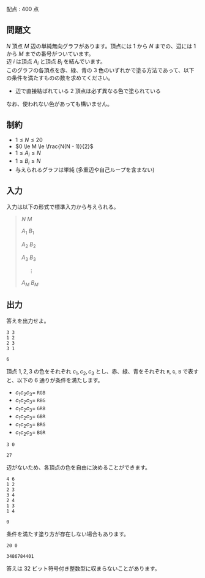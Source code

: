 配点 : $400$ 点

## 問題文

$N$ 頂点 $M$ 辺の単純無向グラフがあります。頂点には $1$ から $N$ までの、辺には $1$ から $M$ までの番号がついています。<br>
辺 $i$ は頂点 $A_i$ と頂点 $B_i$ を結んでいます。<br>
このグラフの各頂点を赤、緑、青の $3$ 色のいずれかで塗る方法であって、以下の条件を満たすものの数を求めてください。  

- 辺で直接結ばれている $2$ 頂点は必ず異なる色で塗られている

なお、使われない色があっても構いません。  

## 制約

- $1 \le N \le 20$
- $0 \le M \le \frac{N(N - 1)}{2}$
- $1 \le A_i \le N$
- $1 \le B_i \le N$
- 与えられるグラフは単純 (多重辺や自己ループを含まない)

## 入力

入力は以下の形式で標準入力から与えられる。

> $N$ $M$
> 
> $A_1$ $B_1$
> 
> $A_2$ $B_2$
> 
> $A_3$ $B_3$
> 
> $\hspace{15pt} \vdots$
> 
> $A_M$ $B_M$

## 出力

答えを出力せよ。  

```input1
3 3
1 2
2 3
3 1
```

```output1
6
```

頂点 $1, 2, 3$ の色をそれぞれ $c_1, c_2, c_3$ とし、赤、緑、青をそれぞれ `R`, `G`, `B` で表すと、以下の $6$ 通りが条件を満たします。  

- $c_1c_2c_3 =$ `RGB`
- $c_1c_2c_3 =$ `RBG`
- $c_1c_2c_3 =$ `GRB`
- $c_1c_2c_3 =$ `GBR`
- $c_1c_2c_3 =$ `BRG`
- $c_1c_2c_3 =$ `BGR`

```input2
3 0
```

```output2
27
```

辺がないため、各頂点の色を自由に決めることができます。  

```input3
4 6
1 2
2 3
3 4
2 4
1 3
1 4
```

```output3
0
```

条件を満たす塗り方が存在しない場合もあります。  

```input4
20 0
```

```output4
3486784401
```

答えは $32$ ビット符号付き整数型に収まらないことがあります。